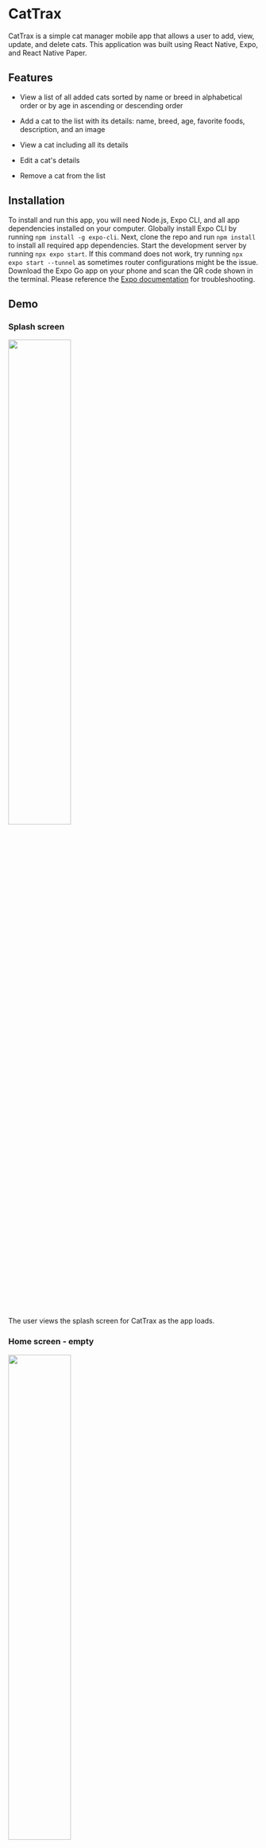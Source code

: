 # CatTrax

CatTrax is a simple cat manager mobile app that allows a user to add, view, update, and delete cats. This application was built using React Native, Expo, and React Native Paper.

## Features

- View a list of all added cats sorted by name or breed in alphabetical order or by age in ascending or descending order

- Add a cat to the list with its details: name, breed, age, favorite foods, description, and an image

- View a cat including all its details

- Edit a cat's details

- Remove a cat from the list

## Installation

To install and run this app, you will need Node.js, Expo CLI, and all app dependencies installed on your computer. Globally install Expo CLI by running `npm install -g expo-cli`. Next, clone the repo and run `npm install` to install all required app dependencies. Start the development server by running `npx expo start`. If this command does not work, try running `npx expo start --tunnel` as sometimes router configurations might be the issue. Download the Expo Go app on your phone and scan the QR code shown in the terminal. Please reference the [Expo documentation](https://docs.expo.dev/get-started/installation/) for troubleshooting.

## Demo

### Splash screen

<img src="./demo/screenshots/Splash_screen.jpg"  width="50%">

The user views the splash screen for CatTrax as the app loads.

### Home screen - empty

<img src="./demo/screenshots/Home_screen-empty.jpg"  width="50%">

The user is prompted to begin adding cats. The user can sort cats by name or breed in alphabetical order and can sort cats by age in ascending or descending order.

### Add cat screen - empty

<img src="./demo/screenshots/Add_cat_screen-empty.jpg"  width="50%">

The user has several fields to fill out a cat's details: name, breed, age, favorite foods, description, and an image of the cat. The user can select an image to upload from the phone’s camera roll and apps associated with it such as a Google Drive.

### Add cat screen - filled

<img src="./demo/screenshots/Add_cat_screen-filled.jpg"  width="50%">

The user can scroll through the form's input if it exceeds its container. This is shown in the screenshot where the scroll area is being pulled down, and the scrollbar can be seen on the right of the container.

### Home screen - cat added

<img src="./demo/screenshots/Home_screen-cat-added.jpg"  width="50%">

After pressing submit in the cat added screen, the user is redirected to the home page where the newly added cat can be seen. The user can view the details of a cat by pressing on its cat overview card.

### Cat detail screen

<img src="./demo/screenshots/Cat_detail_screen.jpg"  width="50%">

The user gets redirected to the cat detail screen for a given cat after selecting it in the home screen. The user can choose to begin editing this cat's details or remove it.

### Edit cat screen

<img src="./demo/screenshots/Edit_cat _screen.jpg"  width="50%">

The user can edit a cat's details. This form is uploaded with the selected cat's previous information for easy editing upon initial render of the screen.

### Home screen - cats added and sorted by name

<img src="./demo/screenshots/Home_screen-cats_added_and_sorted_by_name.jpg"  width="50%">

The user can sort by name, breed, and age. Here, the cats are sorted by name.

### Home screen - cats added and sorted by ascending age

<img src="./demo/screenshots/Home_screen-cats_added_and_sorted_by_ascending_age.jpg"  width="50%">

The user can sort by name, breed, and age. Here, the cats are sorted by age in ascending order.

### Home screen - removed a cat

<img src="./demo/screenshots/Home_screen-removed_a_cat.jpg"  width="50%">

The user can remove a cat and the cat list will update. Here, Lucy was removed.
